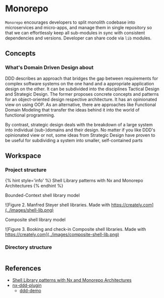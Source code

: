 # Monorepo

`Monorepo` encourages developers to split monolith codebase into microservices and micro-apps,
and manage them in single repository so that we can effortlessly keep all sub-modules in sync with consistent dependencies and versions.
Developer can share code via `lib` modules.

## Concepts

### What's Domain Driven Design about

DDD describes an approach that bridges the gap between requirements for complex software systems on the one hand and a appropriate application design on the other. It can be subdivided into the disciplines Tactical Design and Strategic Design. The former proposes concrete concepts and patterns for an object-oriented design respective architecture. It has an opinionated view on using OOP. As an alternative, there are approaches like Functional Domain Modeling that transfer the ideas behind it into the world of functional programming.

By contrast, strategic design deals with the breakdown of a large system into individual (sub-)domains and their design. No matter if you like DDD's opinionated view or not, some ideas from Strategic Design have proven to be useful for subdividing a system into smaller, self-contained parts

## Workspace

### Project structure

{% hint style='info' %}
Shell Library patterns with Nx and Monorepo Architectures
{% endhint %}

Bounded-Context shell library model

![Figure 2. Manfred Steyer shell libraries. Made with https://creately.com](../images/shell-lib.png)

Composite shell library model

![Figure 3. Booking and check-in Composite shell libraries. Made with https://creately.com](../images/composite-shell-lib.png)

### Directory structure

```
```

## References

- [Shell Library patterns with Nx and Monorepo Architectures](https://indepth.dev/the-shell-library-patterns-with-nx-and-monorepo-architectures/)
- [nx-ddd-plugin](https://github.com/angular-architects/nx-ddd-plugin/tree/master/libs/ddd)
  - [ddd-demo](https://github.com/angular-architects/ddd-demo)
